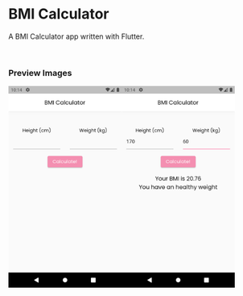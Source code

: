 # BMI Calculator

A BMI Calculator app written with Flutter.

<br>

### Preview Images
<img align="left" alt="Screenshot 1" src="https://github.com/marihere/bmi_calculator/blob/master/images/screenshot_1.png" height="400" />
<img align="center" alt="Screenshot 2" src="https://github.com/marihere/bmi_calculator/blob/master/images/screenshot_2.png" height="400" />

